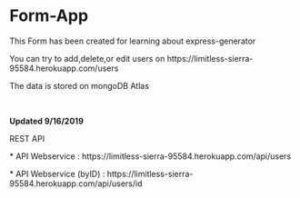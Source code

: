 # Form-App

<p>This Form has been created for learning about express-generator</p>
<p>You can try to add,delete,or edit users on https://limitless-sierra-95584.herokuapp.com/users</p>
<p>The data is stored on mongoDB Atlas</p>
<br> 
<p><b>Updated 9/16/2019</b></p>
<p>REST API </p>
<p>* API Webservice : https://limitless-sierra-95584.herokuapp.com/api/users</p>
<p>* API Webservice (byID) : https://limitless-sierra-95584.herokuapp.com/api/users/id</p>


